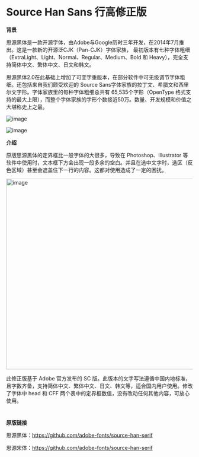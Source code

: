 # Source Han Sans 行高修正版
**背景**

思源黑体是一款开源字体，由Adobe与Google历时三年开发，在2014年7月推出。这是一款新的开源泛CJK（Pan-CJK）字体家族， 最初版本有七种字体粗细（ExtraLight、Light、Normal、Regular、Medium、Bold 和 Heavy），完全支持简体中文、繁体中文、日文和韩文。

思源黑体2.0在此基础上增加了可变字重版本，在部分软件中可无级调节字体粗细。还包括来自我们颇受欢迎的 Source Sans字体家族的拉丁文、希腊文和西里尔文字形。字体家族里的每种字体粗细总共有 65,535个字形（OpenType 格式支持的最大上限），而整个字体家族的字形个数接近50万。数量、开发规模和价值之大堪称史上之最。

![image](https://github.com/user-attachments/assets/5c965547-a82f-4891-9c36-5a71fd125260)

![image](https://github.com/user-attachments/assets/b7d5b7ad-2ada-47ee-93fc-8edd98bf8eb5)


**介绍**

原版思源黑体的定界框比一般字体的大很多，导致在 Photoshop、Illustrator 等软件中使用时，文本框下方会出现一段多余的空白。并且在选中文字时，选区（反色区域）甚至会遮盖住下一行的内容。这都对使用造成了一定的困扰。

<img width="514" alt="image" src="https://github.com/user-attachments/assets/1301f488-bba7-47a9-8e46-5b9db71389ce">

此修正版基于 Adobe 官方发布的 SC 版。此版本的文字写法遵循中国内地标准，且字数齐备，支持简体中文、繁体中文、日文、韩文等，适合国内用户使用。修改了字体中 head 和 CFF 两个表中的定界框数值，没有改动任何其他内容，可放心使用。

#
**原版链接**

思源黑体：https://github.com/adobe-fonts/source-han-serif

思源宋体：https://github.com/adobe-fonts/source-han-serif
